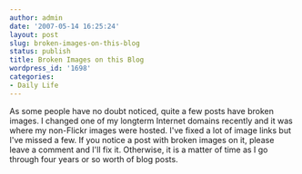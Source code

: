 ```yaml
---
author: admin
date: '2007-05-14 16:25:24'
layout: post
slug: broken-images-on-this-blog
status: publish
title: Broken Images on this Blog
wordpress_id: '1698'
categories:
- Daily Life
---
```


As some people have no doubt noticed, quite a few posts have broken
images. I changed one of my longterm Internet domains recently and it
was where my non-Flickr images were hosted. I've fixed a lot of image
links but I've missed a few. If you notice a post with broken images on
it, please leave a comment and I'll fix it. Otherwise, it is a matter of
time as I go through four years or so worth of blog posts.
